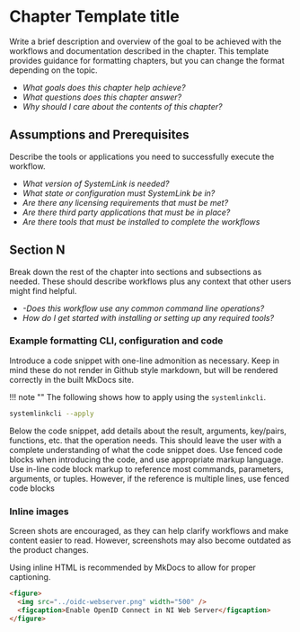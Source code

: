 # Chapter Template title

Write a brief description and overview of the goal to be achieved with the workflows and documentation described in the chapter. This template provides guidance for formatting chapters, but you can change the format depending on the topic.

- *What goals does this chapter help achieve?*
- *What questions does this chapter answer?*
- *Why should I care about the contents of this chapter?*

## Assumptions and Prerequisites

Describe the tools or applications you need to successfully execute the workflow.

- *What version of SystemLink is needed?*
- *What state or configuration must SystemLink be in?*
- *Are there any licensing requirements that must be met?*
- *Are there third party applications that must be in place?*
- *Are there tools that must be installed to complete the workflows*

## Section N

Break down the rest of the chapter into sections and subsections as needed. These should describe workflows plus any context that other users might find helpful.

- *-Does this workflow use any common command line operations?*
- *How do I get started with installing or setting up any required tools?*

### Example formatting CLI, configuration and code

Introduce a code snippet with one-line admonition as necessary. Keep in mind these do not render in Github style markdown, but will be rendered correctly in the built MkDocs site.

!!! note ""
    The following shows how to apply using the `systemlinkcli`.

```bash
systemlinkcli --apply
```

Below the code snippet, add details about the result, arguments, key/pairs, functions, etc. that the operation needs. This should leave the user with a complete understanding of what the code snippet does. Use fenced code blocks when introducing the code, and use appropriate markup language. Use in-line code block markup to reference most commands, parameters, arguments, or tuples. However, if the reference is multiple lines, use fenced code blocks

### Inline images

Screen shots are encouraged, as they can help clarify workflows and make content easier to read. However, screenshots may also become outdated as the product changes.

Using inline HTML is recommended by MkDocs to allow for proper captioning.

```md
<figure>
  <img src="../oidc-webserver.png" width="500" />
  <figcaption>Enable OpenID Connect in NI Web Server</figcaption>
</figure>
```
